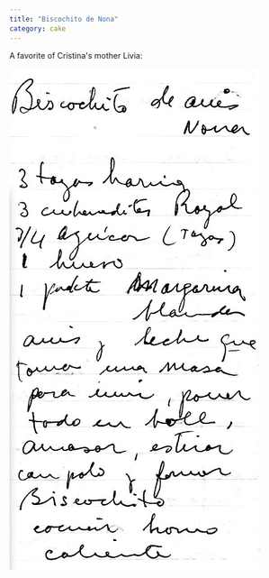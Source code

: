 ```yaml
---
title: "Biscochito de Nona"
category: cake
---
```


A favorite of Cristina's mother Livia:

![](/images/recipe-biscochito.jpg)

